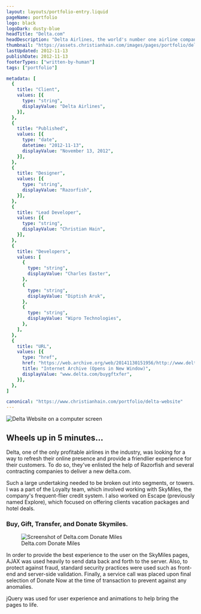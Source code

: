 ```yaml
---
layout: layouts/portfolio-entry.liquid
pageName: portfolio
logo: black
logoDark: dusty-blue
headTitle: "Delta.com"
headDescription: "Delta Airlines, the world's number one airline company, took on the task of rebuilding their website from the ground up. Their site is now built upon an HTML 5 backbone and uses the latest in Javascript and Ajax to offer a fresh new user experience."
thumbnail: "https://assets.christianhain.com/images/pages/portfolio/delta-website/deltathumbnail20130422.webp"
lastUpdated: 2012-11-13
publishDate: 2012-11-13
footerTypes: ["written-by-human"]
tags: ["portfolio"]

metadata: [
  {
    title: "Client",
    values: [{
      type: "string",
      displayValue: "Delta Airlines",
    }],
  },
  {
    title: "Published",
    values: [{
      type: "date",
      datetime: "2012-11-13",
      displayValue: "November 13, 2012",
    }],
  },
  {
    title: "Designer",
    values: [{
      type: "string",
      displayValue: "Razorfish",
    }],
  },
  {
    title: "Lead Developer",
    values: [{
      type: "string",
      displayValue: "Christian Hain",
    }],
  },
  {
    title: "Developers",
    values: [
      {
        type: "string",
        displayValue: "Charles Easter",
      },
      {
        type: "string",
        displayValue: "Diptish Aruk",
      },
      {
        type: "string",
        displayValue: "Wipro Technologies",
      },
    ],
  },
  {
    title: "URL",
    values: [{
      type: "href",
      href: "https://web.archive.org/web/20141130151956/http://www.delta.com/buygftxfer/",
      title: "Internet Archive (Opens in New Window)",
      displayValue: "www.delta.com/buygftxfer",
    }],
  },
]

canonical: "https://www.christianhain.com/portfolio/delta-website"
---
```


![Delta Website on a computer screen](https://assets.christianhain.com/images/pages/portfolio/delta-website/delta20121114.png)

## Wheels up in 5 minutes...

Delta, one of the only profitable airlines in the industry, was looking for a
way to refresh their online presence and provide a friendlier experience for
their customers. To do so, they've enlisted the help of Razorfish and several
contracting companies to deliver a new delta.com.

Such a large undertaking needed to be broken out into segments, or towers. I was
a part of the Loyalty team, which involved working with SkyMiles, the company's
frequent-flier credit system. I also worked on Escape (previously named
Explore), which focused on offering clients vacation packages and hotel deals.

### Buy, Gift, Transfer, and Donate Skymiles.

<figure data-theme="polaroid">
  <img 
    alt="Screenshot of Delta.com Donate Miles" 
    src="https://assets.christianhain.com/images/pages/portfolio/delta-website/delta_donatemiles20130412.jpg"
  >
  <figcaption>Delta.com Donate Miles</figcaption>
</figure>

In order to provide the best experience to the user on the SkyMiles pages, AJAX
was used heavily to send data back and forth to the server. Also, to protect
against fraud, standard security practices were used such as front-end and
server-side validation. Finally, a service call was placed upon final selection
of Donate Now at the time of transaction to prevent against any anomalies.

jQuery was used for user experience and animations to help bring the pages to
life.
